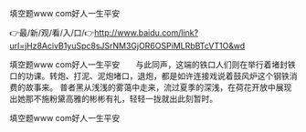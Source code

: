 填空题www com好人一生平安

👉最/新/观/看/入/口/👉http://www.baidu.com/link?url=jHz8AcivB1yuSpc8sJSrNM3GjOR6OSPiMLRbBTcVT1O&wd

填空题www com好人一生平安　　与此同声，这端的铁口人们则在举行着堵封铁口的功课。转炮、打泥、泥炮堵口，退炮，都是如许连接戏说着鼓风炉这个钢铁消费的故事来。
普者黑从浅浅的雾蔼中走来，流过夏季的深浅，在荷花开放中展现出她那不施粉黛高雅的彬彬有礼，轻轻一拢就出此刻暂时。


填空题www com好人一生平安
